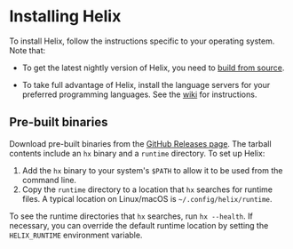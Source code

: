 # Installing Helix

To install Helix, follow the instructions specific to your operating system.
Note that:

- To get the latest nightly version of Helix, you need to
  [build from source](./building-from-source.md).

- To take full advantage of Helix, install the language servers for your
  preferred programming languages. See the
  [wiki](https://github.com/helix-editor/helix/wiki/How-to-install-the-default-language-servers)
  for instructions.

## Pre-built binaries

Download pre-built binaries from the [GitHub Releases page](https://github.com/helix-editor/helix/releases).
The tarball contents include an `hx` binary and a `runtime` directory.
To set up Helix:

1. Add the `hx` binary to your system's `$PATH` to allow it to be used from the command line.
2. Copy the `runtime` directory to a location that `hx` searches for runtime files. A typical location on Linux/macOS is `~/.config/helix/runtime`.

To see the runtime directories that `hx` searches, run `hx --health`. If necessary, you can override the default runtime location by setting the `HELIX_RUNTIME` environment variable.
